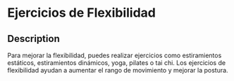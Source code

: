 # Ejercicios de Flexibilidad

## Description

Para mejorar la flexibilidad, puedes realizar ejercicios como estiramientos estáticos, estiramientos dinámicos, yoga, pilates o tai chi. Los ejercicios de flexibilidad ayudan a aumentar el rango de movimiento y mejorar la postura. 

